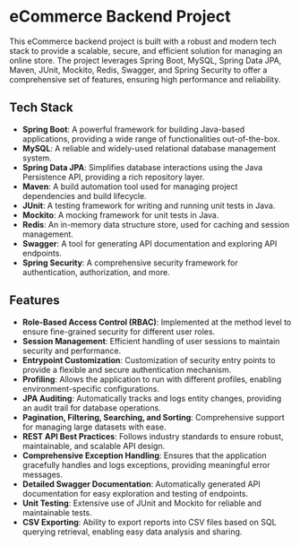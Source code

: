 # eCommerce Backend Project

This eCommerce backend project is built with a robust and modern tech stack to provide a scalable, secure, and efficient solution for managing an online store. The project leverages Spring Boot, MySQL, Spring Data JPA, Maven, JUnit, Mockito, Redis, Swagger, and Spring Security to offer a comprehensive set of features, ensuring high performance and reliability.

## Tech Stack

- **Spring Boot**: A powerful framework for building Java-based applications, providing a wide range of functionalities out-of-the-box.
- **MySQL**: A reliable and widely-used relational database management system.
- **Spring Data JPA**: Simplifies database interactions using the Java Persistence API, providing a rich repository layer.
- **Maven**: A build automation tool used for managing project dependencies and build lifecycle.
- **JUnit**: A testing framework for writing and running unit tests in Java.
- **Mockito**: A mocking framework for unit tests in Java.
- **Redis**: An in-memory data structure store, used for caching and session management.
- **Swagger**: A tool for generating API documentation and exploring API endpoints.
- **Spring Security**: A comprehensive security framework for authentication, authorization, and more.

## Features

- **Role-Based Access Control (RBAC)**: Implemented at the method level to ensure fine-grained security for different user roles.
- **Session Management**: Efficient handling of user sessions to maintain security and performance.
- **Entrypoint Customization**: Customization of security entry points to provide a flexible and secure authentication mechanism.
- **Profiling**: Allows the application to run with different profiles, enabling environment-specific configurations.
- **JPA Auditing**: Automatically tracks and logs entity changes, providing an audit trail for database operations.
- **Pagination, Filtering, Searching, and Sorting**: Comprehensive support for managing large datasets with ease.
- **REST API Best Practices**: Follows industry standards to ensure robust, maintainable, and scalable API design.
- **Comprehensive Exception Handling**: Ensures that the application gracefully handles and logs exceptions, providing meaningful error messages.
- **Detailed Swagger Documentation**: Automatically generated API documentation for easy exploration and testing of endpoints.
- **Unit Testing**: Extensive use of JUnit and Mockito for reliable and maintainable tests.
- **CSV Exporting**: Ability to export reports into CSV files based on SQL querying retrieval, enabling easy data analysis and sharing.
